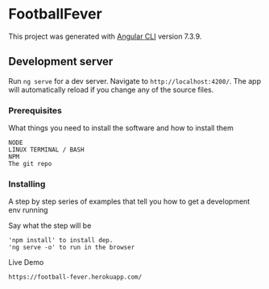 # FootballFever

This project was generated with [Angular CLI](https://github.com/angular/angular-cli) version 7.3.9.

## Development server

Run `ng serve` for a dev server. Navigate to `http://localhost:4200/`. The app will automatically reload if you change any of the source files.

### Prerequisites

What things you need to install the software and how to install them

```
NODE
LINUX TERMINAL / BASH
NPM
The git repo
```

### Installing

A step by step series of examples that tell you how to get a development env running

Say what the step will be

```
'npm install' to install dep.
'ng serve -o' to run in the browser
```

Live Demo

```
https://football-fever.herokuapp.com/
```
